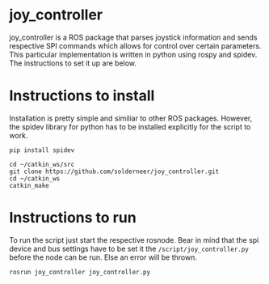 # joy_controller

joy_controller is a ROS package that parses joystick information and sends respective SPI commands which allows for control over certain parameters. This particular implementation is written in python using rospy and spidev. The instructions to set it up are below.

# Instructions to install
Installation is pretty simple and similiar to other ROS packages. However, the spidev library for python has to be installed explicitly for the script to work.
```
pip install spidev

cd ~/catkin_ws/src
git clone https://github.com/solderneer/joy_controller.git
cd ~/catkin_ws
catkin_make
```
# Instructions to run
To run the script just start the respective rosnode. Bear in mind that the spi device and bus settings have to be set it the `/script/joy_controller.py` before the node can be run. Else an error will be thrown.

 ```
 rosrun joy_controller joy_controller.py
 ```
